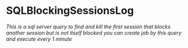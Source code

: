 # SQLBlockingSessionsLog

*This is a sql server query to find and kill the first session that blocks another session but is not itself blocked*
*you can create job by this query and execute every 1 minute*
